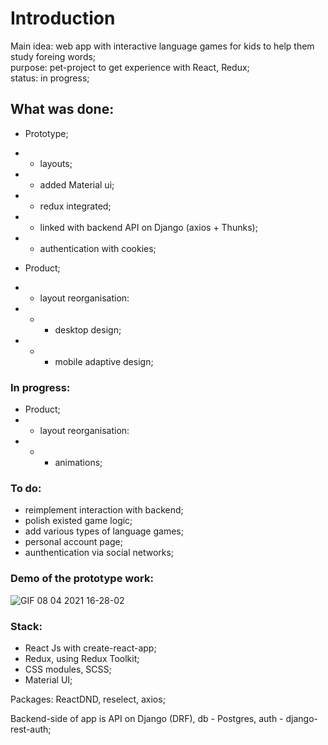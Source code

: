 # Introduction

Main idea: web app with interactive language games for kids to help them study foreing words;\
purpose: pet-project to get experience with React, Redux;\
status: in progress;

## What was done:
- Prototype;
- - layouts;
- - added Material ui;
- - redux integrated;
- - linked with backend API on Django (axios + Thunks);
- - authentication with cookies;

- Product;
- - layout reorganisation:
- - - desktop design;
- - - mobile adaptive design;

### In progress:
- Product;
- - layout reorganisation:
- - - animations;

### To do:
- reimplement interaction with backend;
- polish existed game logic;
- add various types of language games;
- personal account page;
- aunthentication via social networks;

### Demo of the prototype work:
![GIF 08 04 2021 16-28-02](https://user-images.githubusercontent.com/68167873/114035892-365d7200-9888-11eb-8fdf-a5d70ca7a41b.gif)

### Stack:
- React Js with create-react-app;
- Redux, using Redux Toolkit;
- CSS modules, SCSS;
- Material UI;

Packages: ReactDND, reselect, axios;

Backend-side of app is API on Django (DRF), db - Postgres, auth - django-rest-auth;
